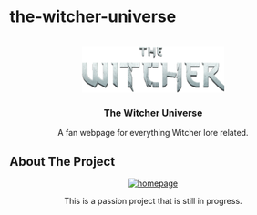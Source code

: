 # the-witcher-universe

<!-- PROJECT LOGO -->
<br />
<div align="center">
  <a href="https://github.com/Owlned/the-withcer-universe">
    <img src="imgs/navbar-logo.png" alt="Logo" width="250" height="80">
  </a>

<h3 align="center">The Witcher Universe</h3>

  <p align="center">
    A fan webpage for everything Witcher lore related.
    
  </p>
</div>

<!-- ABOUT THE PROJECT -->
## About The Project
<div align="center">
  <a href="https://github.com/Owlned/the-withcer-universe">
    <img src="imgs/homepage_screenshot" alt="homepage" width="250" height="80">
  </a>
  
This is a passion project that is still in progress.
